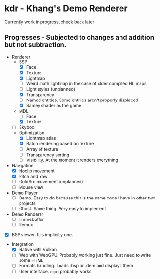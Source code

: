# kdr - Khang's Demo Renderer

Currently work in progress, check back later

## Progresses - Subjected to changes and addition but not subtraction.

- Renderer
  - BSP
    - [X] Face
    - [X] Texture
    - [X] Lightmap
    - [ ] Weird math lightmap in the case of older compiled HL maps
    - [ ] Light styles (unplanned) 
    - [X] Transparency 
    - [ ] Named entities. Some entities aren't properly displaced
    - [X] Samey shader as the game
  - MDL
    - [ ] Face
    - [X] Texture
  - [ ] Skybox
  - Optimization
    - [X] Lightmap atlas
    - [X] Batch rendering based on texture
    - [ ] Array of texture
    - [ ] Transparency sorting
    - [ ] Visibility. At the moment it renders everything
- Navigation
  - [X] Noclip movement
  - [X] Pitch and Yaw
  - [ ] GoldSrc movement (unplanned)
  - [ ] Mouse view
- Demo Player
  - [ ] Demo. Easy to do because this is the same code I have in other two projects
  - [ ] Ghost. Same thing. Very easy to implement
- Demo Renderer
  - [ ] Framebuffer
  - [ ] Remux
- [X] BSP viewer. It is implicitly one.
- Integration
  - [X] Native with Vulkan
  - [ ] Web with WebGPU. Probably working just fine. Just need to write some HTML
  - [ ] Formats handling. Loads .bsp or .dem and displays them
  - [ ] User interface. `egui` probably works
